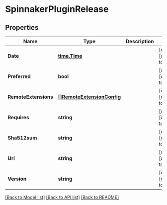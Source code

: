 # SpinnakerPluginRelease

## Properties
Name | Type | Description | Notes
------------ | ------------- | ------------- | -------------
**Date** | [**time.Time**](time.Time.md) |  | [optional] [default to null]
**Preferred** | **bool** |  | [optional] [default to null]
**RemoteExtensions** | [**[]RemoteExtensionConfig**](RemoteExtensionConfig.md) |  | [optional] [default to null]
**Requires** | **string** |  | [optional] [default to null]
**Sha512sum** | **string** |  | [optional] [default to null]
**Url** | **string** |  | [optional] [default to null]
**Version** | **string** |  | [optional] [default to null]

[[Back to Model list]](../README.md#documentation-for-models) [[Back to API list]](../README.md#documentation-for-api-endpoints) [[Back to README]](../README.md)


